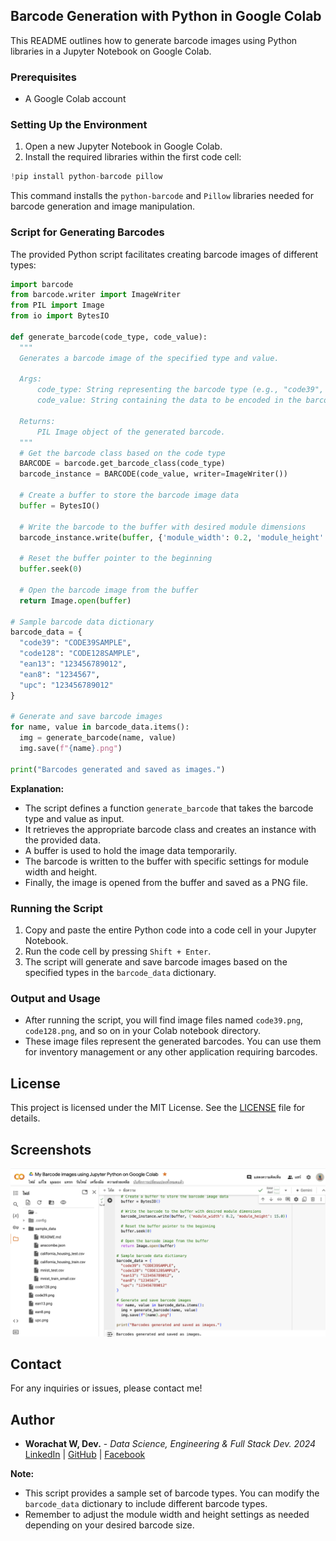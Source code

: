 ## Barcode Generation with Python in Google Colab

This README outlines how to generate barcode images using Python libraries in a Jupyter Notebook on Google Colab.

### Prerequisites

* A Google Colab account

### Setting Up the Environment

1. Open a new Jupyter Notebook in Google Colab.
2. Install the required libraries within the first code cell:

```python
!pip install python-barcode pillow
```

This command installs the `python-barcode` and `Pillow` libraries needed for barcode generation and image manipulation.

### Script for Generating Barcodes

The provided Python script facilitates creating barcode images of different types:

```python
import barcode
from barcode.writer import ImageWriter
from PIL import Image
from io import BytesIO

def generate_barcode(code_type, code_value):
  """
  Generates a barcode image of the specified type and value.

  Args:
      code_type: String representing the barcode type (e.g., "code39", "ean13").
      code_value: String containing the data to be encoded in the barcode.

  Returns:
      PIL Image object of the generated barcode.
  """
  # Get the barcode class based on the code type
  BARCODE = barcode.get_barcode_class(code_type)
  barcode_instance = BARCODE(code_value, writer=ImageWriter())
  
  # Create a buffer to store the barcode image data
  buffer = BytesIO()
  
  # Write the barcode to the buffer with desired module dimensions
  barcode_instance.write(buffer, {'module_width': 0.2, 'module_height': 15.0})
  
  # Reset the buffer pointer to the beginning
  buffer.seek(0)
  
  # Open the barcode image from the buffer
  return Image.open(buffer)

# Sample barcode data dictionary
barcode_data = {
  "code39": "CODE39SAMPLE",
  "code128": "CODE128SAMPLE",
  "ean13": "123456789012",
  "ean8": "1234567",
  "upc": "123456789012"
}

# Generate and save barcode images
for name, value in barcode_data.items():
  img = generate_barcode(name, value)
  img.save(f"{name}.png")

print("Barcodes generated and saved as images.")
```

**Explanation:**

- The script defines a function `generate_barcode` that takes the barcode type and value as input.
- It retrieves the appropriate barcode class and creates an instance with the provided data.
- A buffer is used to hold the image data temporarily.
- The barcode is written to the buffer with specific settings for module width and height.
- Finally, the image is opened from the buffer and saved as a PNG file.

### Running the Script

1. Copy and paste the entire Python code into a code cell in your Jupyter Notebook.
2. Run the code cell by pressing `Shift + Enter`.
3. The script will generate and save barcode images based on the specified types in the `barcode_data` dictionary.

### Output and Usage

* After running the script, you will find image files named `code39.png`, `code128.png`, and so on in your Colab notebook directory.
* These image files represent the generated barcodes. You can use them for inventory management or any other application requiring barcodes.

## License

This project is licensed under the MIT License. See the [LICENSE](LICENSE) file for details.


## Screenshots

![Barcode Generation](./image.png)

## Contact

For any inquiries or issues, please contact me!

## Author

- **Worachat W, Dev.** - *Data Science, Engineering & Full Stack Dev. 2024*  
  [LinkedIn](https://www.linkedin.com/in/brainwaves-your-ai-playground-82155961/) | [GitHub](https://github.com/worachat-dev) | [Facebook](https://web.facebook.com/NutriCious.Thailand)

**Note:**

* This script provides a sample set of barcode types. You can modify the `barcode_data` dictionary to include different barcode types.
* Remember to adjust the module width and height settings as needed depending on your desired barcode size.

